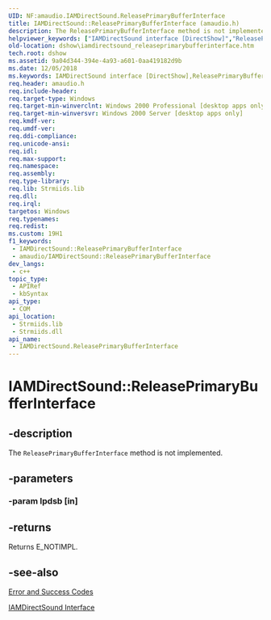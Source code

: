 ```yaml
---
UID: NF:amaudio.IAMDirectSound.ReleasePrimaryBufferInterface
title: IAMDirectSound::ReleasePrimaryBufferInterface (amaudio.h)
description: The ReleasePrimaryBufferInterface method is not implemented.
helpviewer_keywords: ["IAMDirectSound interface [DirectShow]","ReleasePrimaryBufferInterface method","IAMDirectSound.ReleasePrimaryBufferInterface","IAMDirectSound::ReleasePrimaryBufferInterface","IAMDirectSoundReleasePrimaryBufferInterface","ReleasePrimaryBufferInterface","ReleasePrimaryBufferInterface method [DirectShow]","ReleasePrimaryBufferInterface method [DirectShow]","IAMDirectSound interface","amaudio/IAMDirectSound::ReleasePrimaryBufferInterface","dshow.iamdirectsound_releaseprimarybufferinterface"]
old-location: dshow\iamdirectsound_releaseprimarybufferinterface.htm
tech.root: dshow
ms.assetid: 9a04d344-394e-4a93-a601-0aa419182d9b
ms.date: 12/05/2018
ms.keywords: IAMDirectSound interface [DirectShow],ReleasePrimaryBufferInterface method, IAMDirectSound.ReleasePrimaryBufferInterface, IAMDirectSound::ReleasePrimaryBufferInterface, IAMDirectSoundReleasePrimaryBufferInterface, ReleasePrimaryBufferInterface, ReleasePrimaryBufferInterface method [DirectShow], ReleasePrimaryBufferInterface method [DirectShow],IAMDirectSound interface, amaudio/IAMDirectSound::ReleasePrimaryBufferInterface, dshow.iamdirectsound_releaseprimarybufferinterface
req.header: amaudio.h
req.include-header: 
req.target-type: Windows
req.target-min-winverclnt: Windows 2000 Professional [desktop apps only]
req.target-min-winversvr: Windows 2000 Server [desktop apps only]
req.kmdf-ver: 
req.umdf-ver: 
req.ddi-compliance: 
req.unicode-ansi: 
req.idl: 
req.max-support: 
req.namespace: 
req.assembly: 
req.type-library: 
req.lib: Strmiids.lib
req.dll: 
req.irql: 
targetos: Windows
req.typenames: 
req.redist: 
ms.custom: 19H1
f1_keywords:
 - IAMDirectSound::ReleasePrimaryBufferInterface
 - amaudio/IAMDirectSound::ReleasePrimaryBufferInterface
dev_langs:
 - c++
topic_type:
 - APIRef
 - kbSyntax
api_type:
 - COM
api_location:
 - Strmiids.lib
 - Strmiids.dll
api_name:
 - IAMDirectSound.ReleasePrimaryBufferInterface
---
```


# IAMDirectSound::ReleasePrimaryBufferInterface


## -description

The <code>ReleasePrimaryBufferInterface</code> method is not implemented.

## -parameters

### -param lpdsb [in]

## -returns

Returns E_NOTIMPL.

## -see-also

<a href="https://docs.microsoft.com/windows/desktop/DirectShow/error-and-success-codes">Error and Success Codes</a>



<a href="https://docs.microsoft.com/windows/desktop/api/amaudio/nn-amaudio-iamdirectsound">IAMDirectSound Interface</a>

